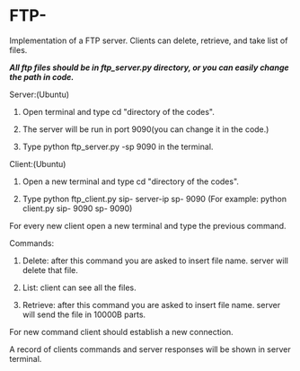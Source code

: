 # FTP-
Implementation of a FTP server. Clients can delete, retrieve, and take list of files.


***All ftp files should be in ftp_server.py directory, or you can easily change the path in code.***

Server:(Ubuntu)

1. Open terminal and type cd "directory of the codes".

2. The server will be run in port 9090(you can change it in the code.)

3. Type python ftp_server.py -sp 9090 in the terminal.

Client:(Ubuntu)

1. Open a new terminal and type cd "directory of the codes".

2. Type python ftp_client.py sip- server-ip sp- 9090 (For example: python client.py sip- 9090 sp- 9090)

For every new client open a new terminal and type the previous command.

Commands:

1. Delete: after this command you are asked to insert file name. server will delete that file.

2. List: client can see all the files.

3. Retrieve: after this command you are asked to insert file name. server will send the file in 10000B parts. 

For new command client should establish a new connection.

A record of clients commands and server responses will be shown in server terminal.
